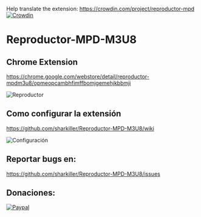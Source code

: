 Help translate the extension: https://crowdin.com/project/reproductor-mpd [![Crowdin](https://badges.crowdin.net/reproductor-mpd/localized.svg)](https://crowdin.com/project/reproductor-mpd)

# Reproductor-MPD-M3U8

## Chrome Extension
https://chrome.google.com/webstore/detail/reproductor-mpdm3u8/opmeopcambhfimffbomjgemehjkbbmji

![Reproductor](https://i.imgur.com/mbJ6cFA.png)

## Como configurar la extensión
https://github.com/sharkiller/Reproductor-MPD-M3U8/wiki

![Configuración](https://i.imgur.com/3DFmeAE.png)

## Reportar bugs en:
https://github.com/sharkiller/Reproductor-MPD-M3U8/issues

## Donaciones:
[![Paypal](https://i.imgur.com/9jVylMm.png)](https://www.paypal.com/donate/?hosted_button_id=3ZU7B53B77VT2)
